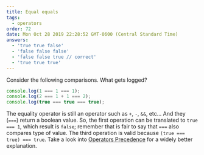 ```yaml
---
title: Equal equals 
tags:
  - operators
order: 72
date: Mon Oct 28 2019 22:28:52 GMT-0600 (Central Standard Time)
answers: 
  - 'true true false'
  - 'false false false'
  - 'false false true // correct'
  - 'true true true'
---
```


Consider the following comparisons. What gets logged?

```javascript
console.log(1 === 1 === 1);
console.log(2 === 1 + 1 === 2);
console.log(true === true === true);
```

<!-- explanation -->
The equality operator is still an operator such as `+`, `-`, `&&`, etc... And they (`===`) return a boolean value. So, the first operation can be translated to `true === 1`, which result is `false`; remember that is fair to say that `===` also compares type of value. The third operation is valid because `(true === true) === true`. Take a look into [Operators Precedence](https://developer.mozilla.org/en-US/docs/Web/JavaScript/Reference/Operators/Operator_Precedence) for a widely better explanation.
